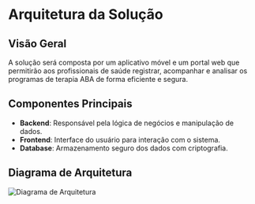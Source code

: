 # Arquitetura da Solução

## Visão Geral
A solução será composta por um aplicativo móvel e um portal web que permitirão aos profissionais de saúde registrar, acompanhar e analisar os programas de terapia ABA de forma eficiente e segura.

## Componentes Principais
- **Backend**: Responsável pela lógica de negócios e manipulação de dados.
- **Frontend**: Interface do usuário para interação com o sistema.
- **Database**: Armazenamento seguro dos dados com criptografia.

## Diagrama de Arquitetura
![Diagrama de Arquitetura](path/to/diagram.png)